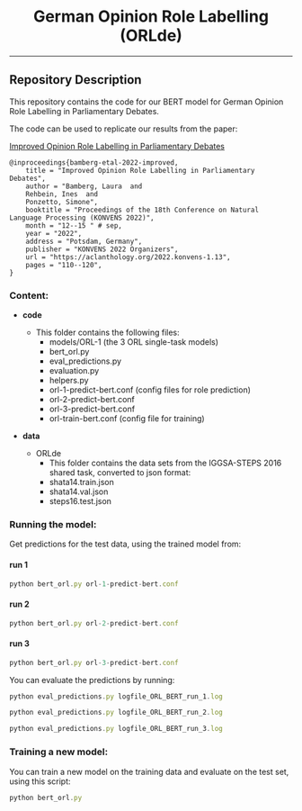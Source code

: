 <h1 align="center">
<span>German Opinion Role Labelling (ORLde)</span>
</h1>

------------------------
## Repository Description

This repository contains the code for our 
BERT model for German Opinion Role Labelling in Parliamentary Debates.

The code can be used to replicate our results from the paper:

<a href="https://aclanthology.org/2022.konvens-1.13.pdf">Improved Opinion Role Labelling in Parliamentary Debates </a>


```
@inproceedings{bamberg-etal-2022-improved,
    title = "Improved Opinion Role Labelling in Parliamentary Debates",
    author = "Bamberg, Laura  and
    Rehbein, Ines  and
    Ponzetto, Simone",
    booktitle = "Proceedings of the 18th Conference on Natural Language Processing (KONVENS 2022)",
    month = "12--15 " # sep,
    year = "2022",
    address = "Potsdam, Germany",
    publisher = "KONVENS 2022 Organizers",
    url = "https://aclanthology.org/2022.konvens-1.13",
    pages = "110--120",
}
```

### Content:

- **code**
    - This folder contains the following files:
      - models/ORL-1 (the 3 ORL single-task models)
      - bert_orl.py
      - eval_predictions.py
      - evaluation.py
      - helpers.py
      - orl-1-predict-bert.conf (config files for role prediction)
      - orl-2-predict-bert.conf
      - orl-3-predict-bert.conf
      - orl-train-bert.conf     (config file for training)

- **data**
    - ORLde
        - This folder contains the data sets from the IGGSA-STEPS 2016 shared task, converted to json format:
        - shata14.train.json
        - shata14.val.json
        - steps16.test.json 
        



### Running the model:

Get predictions for the test data, using the trained model from:

#### run 1
```typescript
python bert_orl.py orl-1-predict-bert.conf
```

#### run 2
```typescript
python bert_orl.py orl-2-predict-bert.conf
```

#### run 3
```typescript
python bert_orl.py orl-3-predict-bert.conf
```


You can evaluate the predictions by running:

```typescript
python eval_predictions.py logfile_ORL_BERT_run_1.log 

python eval_predictions.py logfile_ORL_BERT_run_2.log 

python eval_predictions.py logfile_ORL_BERT_run_3.log 
```

### Training a new model:

You can train a new model on the training data and evaluate on the test set, using this script:

```typescript
python bert_orl.py 
```

